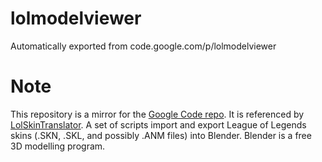 # lolmodelviewer
Automatically exported from code.google.com/p/lolmodelviewer

# Note
This repository is a mirror for the [Google Code repo](https://code.google.com/p/lolmodelviewer/). It is referenced by [LolSkinTranslator](https://github.com/lispascal/LoLSkinTranslator). A set of scripts import and export League of Legends skins (.SKN, .SKL, and possibly .ANM files) into Blender. Blender is a free 3D modelling program.
